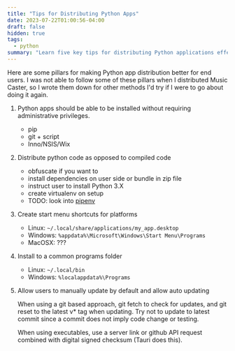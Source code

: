 ```yaml
---
title: "Tips for Distributing Python Apps"
date: 2023-07-22T01:00:56-04:00
draft: false
hidden: true
tags:
  - python
summary: "Learn five key tips for distributing Python applications effectively, covering installation without admin privileges, code distribution, creating shortcuts, common installation paths, and updating strategies."
---
```


Here are some pillars for making Python app distribution better for end users. I was not able to follow some of these pillars when I distributed Music Caster, so I wrote them down for other methods I'd try if I were to go about doing it again.

1. Python apps should be able to be installed without requiring administrative privileges.

    - pip
    - git + script
    - Inno/NSIS/Wix

2. Distribute python code as opposed to compiled code

    - obfuscate if you want to
    - install dependencies on user side or bundle in zip file
    - instruct user to install Python 3.X
    - create virtualenv on setup
    - TODO: look into [pipenv](https://docs.pipenv.org/)

3. Create start menu shortcuts for platforms

    - Linux: `~/.local/share/applications/my_app.desktop`
    - Windows: `%appdata%\Microsoft\Windows\Start Menu\Programs`
    - MacOSX: ???

4. Install to a common programs folder

    - Linux: `~/.local/bin`
    - Windows: `%localappdata%\Programs`

5. Allow users to manually update by default and allow auto updating

    When using a git based approach, git fetch to check for updates, and git reset to the latest v* tag when updating. Try not to update to latest commit since a commit does not imply code change or testing.

    When using executables, use a server link or github API request combined with digital signed checksum (Tauri does this).
